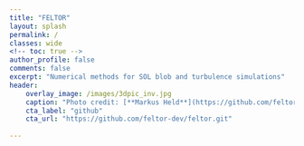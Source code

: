 ```yaml
---
title: "FELTOR"
layout: splash
permalink: /
classes: wide
<!-- toc: true -->
author_profile: false
comments: false
excerpt: "Numerical methods for SOL blob and turbulence simulations"
header:
    overlay_image: /images/3dpic_inv.jpg
    caption: "Photo credit: [**Markus Held**](https://github.com/feltor-dev/feltor/blob/master/3dpic.jpg)"
    cta_label: "github"
    cta_url: "https://github.com/feltor-dev/feltor.git"
    
---
```


<!--feature_row:
  - image_path: /images/3dpic_inv.jpg
    alt: "placeholder image 1"
    title: "Placeholder 1"
    excerpt: "This is some sample content that goes here with **Markdown** formatting."
  - image_path: /images/3dpic_inv.jpg
    alt: "placeholder image 2"
    title: "Placeholder 2"
    excerpt: "This is some sample content that goes here with **Markdown** formatting."
    url: "#test-link"
    btn_label: "Read More"
    btn_class: "btn--inverse"
  - image_path: /images/3dpic_inv.jpg
    title: "Placeholder 3"
    excerpt: "This is some sample content that goes here with **Markdown** formatting."

---

{% include feature_row %}
-->
  
